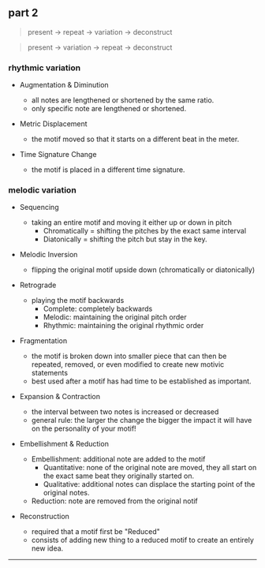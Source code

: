 ## part 2

> present -> repeat -> variation -> deconstruct

> present -> variation -> repeat -> deconstruct

### rhythmic variation
* Augmentation & Diminution
  + all notes are lengthened or shortened by the same ratio.
  + only specific note are lengthened or shortened.

* Metric Displacement
  - the motif moved so that it starts on a different beat in the meter.

* Time Signature Change
  - the motif is placed in a different time signature.

### melodic variation
* Sequencing
  - taking an entire motif and moving it either up or down in pitch 
    + Chromatically = shifting the pitches by the exact same interval
    + Diatonically = shifting the pitch but stay in the key.

* Melodic Inversion
  - flipping the original motif upside down (chromatically or diatonically)

* Retrograde
  - playing the motif backwards
    + Complete: completely backwards
    + Melodic: maintaining the original pitch order
    + Rhythmic: maintaining the original rhythmic order

* Fragmentation
  - the motif is broken down into smaller piece that can then be repeated, removed, or even modified to create new motivic statements
  - best used after a motif has had time to be established as important.

* Expansion & Contraction
  - the interval between two notes is increased or decreased
  - general rule: the larger the change the bigger the impact it will have on the personality of your motif!

* Embellishment & Reduction
  + Embellishment: additional note are added to the motif
    - Quantitative: none of the original note are moved, they all start on the exact same beat they originally started on.
    - Qualitative: additional notes can displace the starting point of the original notes.
  + Reduction: note are removed from the original notif

* Reconstruction
  - required that a motif first be "Reduced"
  - consists of adding new thing to a reduced motif to create an entirely new idea.

------


